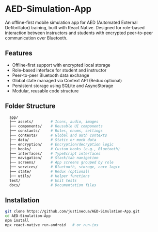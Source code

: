 # AED-Simulation-App

An offline-first mobile simulation app for AED (Automated External Defibrillator) training, built with React Native. Designed for role-based interaction between instructors and students with encrypted peer-to-peer communication over Bluetooth.

## Features

- Offline-first support with encrypted local storage
- Role-based interface for student and instructor
- Peer-to-peer Bluetooth data exchange
- Global state managed via Context API (Redux optional)
- Persistent storage using SQLite and AsyncStorage
- Modular, reusable code structure

## Folder Structure

```bash
  app/
  ├── assets/        # Icons, audio, images
  ├── components/    # Reusable UI components
  ├── constants/     # Roles, enums, settings
  ├── contexts/      # Global and auth contexts
  ├── data/          # Static or mock data
  ├── encryption/    # Encryption/decryption logic
  ├── hooks/         # Custom hooks (e.g., Bluetooth)
  ├── interfaces/    # TypeScript interfaces
  ├── navigation/    # Stack/tab navigation
  ├── screens/       # App screens grouped by role
  ├── services/      # Bluetooth, storage, core logic
  ├── state/         # Redux (optional)
  ├── utils/         # Helper functions
  test/              # Unit tests
  docs/              # Documentation files

```
## Installation

```bash
git clone https://github.com/justinecua/AED-Simulation-App.git
cd AED-Simulation-App
npm install
npx react-native run-android   # or run-ios
